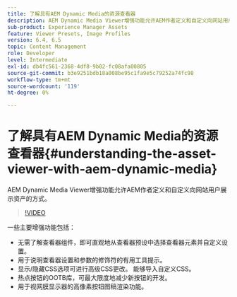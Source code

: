 ```yaml
---
title: 了解具有AEM Dynamic Media的资源查看器
description: AEM Dynamic Media Viewer增强功能允许AEM作者定义和自定义向网站用户展示资产的方式。
sub-product: Experience Manager Assets
feature: Viewer Presets, Image Profiles
version: 6.4, 6.5
topic: Content Management
role: Developer
level: Intermediate
exl-id: db4fc561-2368-4df8-9b02-fc08afa00805
source-git-commit: b3e9251bdb18a008be95c1fa9e5c79252a74fc98
workflow-type: tm+mt
source-wordcount: '119'
ht-degree: 0%

---
```


# 了解具有AEM Dynamic Media的资源查看器{#understanding-the-asset-viewer-with-aem-dynamic-media}

AEM Dynamic Media Viewer增强功能允许AEM作者定义和自定义向网站用户展示资产的方式。

>[!VIDEO](https://video.tv.adobe.com/v/17783?quality=12&learn=on)

一些主要增强功能包括：

* 无需了解查看器组件，即可直观地从查看器预设中选择查看器元素并自定义设置。
* 用于说明查看器设置和参数的修饰符的有用工具提示。
* 显示/隐藏CSS选项可进行高级CSS更改。 能够导入自定义CSS。
* 热点按钮的OOTB库，可最大限度地减少新按钮的开发。
* 用于视网膜显示器的高像素按钮图稿渲染功能。
